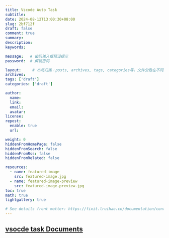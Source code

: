 ```yaml
---
title: Vscode Auto Task
subtitle:
date: 2024-08-12T13:00:30+08:00
slug: 2bf712f
draft: false
comment: true
summary:
description:
keywords:

message:   # 密码输入框预设提示
password:  # 解锁密码

layout:     # 布局归类：posts, archives, tags, categories等，文件分散在不同文件夹需要注明
archives:
tags: ['draft']
categories: ['draft']

author:
  name:
  link:
  email:
  avatar:
license:
repost:
  enable: true
  url:

weight: 0
hiddenFromHomePage: false
hiddenFromSearch: false
hiddenFromRss: false
hiddenFromRelated: false

resources:
  - name: featured-image
    src: featured-image.jpg
  - name: featured-image-preview
    src: featured-image-preview.jpg
toc: true
math: true
lightgallery: true

# See details front matter: https://fixit.lruihao.cn/documentation/content-management/introduction/#front-matter
---
```

## [vsocde task Documents](https://code.visualstudio.com/Docs/editor/tasks)
<!--more-->